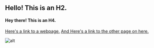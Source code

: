 ## Hello! This is an H2.

#### Hey there! This is an H4.

[Here's a link to a webpage.](https://missouri.instructure.com)
[And Here's a link to the other page on here.](../markdown/master/page2)

![alt](https://assets.rbl.ms/13910702/980x.jpg "That's a big boy")




